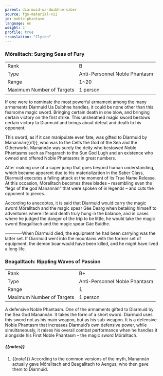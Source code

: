 ```yaml
---
parent: diarmuid-ua-duibhne-saber
source: fgo-material-vii
id: noble-phantasm
language: en
weight: 3
profile: true
translation: "Clyton"
---
```


### Móralltach: Surging Seas of Fury

<table>
  <tr><td>Rank</td><td>B</td></tr>
  <tr><td>Type</td><td>Anti-Personnel Noble Phantasm</td></tr>
  <tr><td>Range</td><td>1~20</td></tr>
  <tr><td>Maximum Number of Targets</td><td>1 person</td></tr>
</table>

If one were to nominate the most powerful armament among the many armaments Diarmuid Ua Duibhne handles, it could be none other than this fearsome magic sword. Bringing certain death in one blow, and bringing certain victory on the first strike. This unsheathed magic sword bestows certain victory to Diarmuid and brings about defeat and death to his opponent.

This sword, as if it can manipulate even fate, was gifted to Diarmuid by Manannán{{n1}}, who was to the Celts the God of the Sea and the Otherworld. Manannán was surely the deity who bestowed Noble Phantasms such as Fragarach to the Sun God Lugh and an existence who owned and offered Noble Phantasms in great numbers.

After making use of a super jump that goes beyond human understanding, which became apparent due to his materialization in the Saber Class, Diarmuid executes a falling attack at the moment of its True Name Release. At this occasion, Móralltach becomes three blades – resembling even the “legs of the god Manannán” that were spoken of in legends – and cuts the opponent to pieces.

According to anecdotes, it is said that Diarmuid would carry the magic sword Móralltach and the magic spear Gáe Dearg when betaking himself to adventures where life and death truly hung in the balance, and in cases where he judged the danger of the trip to be little, he would take the magic sword Beagalltach and the magic spear Gáe Buidhe.

————When Diarmuid died, the equipment he had been carrying was the latter set.
If Diarmuid went into the mountains with the former set of equipment, the demon boar would have been killed, and he might have lived a long life.

### Beagalltach: Rippling Waves of Passion

<table>
  <tr><td>Rank</td><td>B+</td></tr>
  <tr><td>Type</td><td>Anti-Personnel Noble Phantasm</td></tr>
  <tr><td>Range</td><td>1</td></tr>
  <tr><td>Maximum Number of Targets</td><td>1 person</td></tr>
</table>

A defensive Noble Phantasm. One of the armaments gifted to Diarmuid by the Sea God Manannán. It takes the form of a short sword. Diarmuid uses this sword not as his main weapon, but as his sub-weapon. It is a defensive Noble Phantasm that increases Diarmuid’s own defensive power, while simultaneously, it raises his overall combat performance when he handles it alongside his First Noble Phantasm – the magic sword Móralltach.

##### {{notes}}

1. {{note1}} According to the common versions of the myth, Manannán actually gave Móralltach and Beagalltach to Aengus, who then gave them to Diarmuid.

